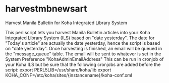 # harvestmbnewsart
Harvest Manila Bulletin for Koha Integrated Library System

This perl script lets you harvest Manila Bulletin articles into your Koha Integrated Library System (ILS) based on "date yesterday". The date for "Today's article" are actually
the date yesterday, hence the script is based on "date yesterday". Once harvesting is finished, an email will be queued in the "message_queue" table. The email will be sent to
whatever is set in the System Preference "KohaAdminEmailAddress"
This can be run in cronjob of your Koha ILS but be sure that the following cronjobs are added before the script:
export PERL5LIB=/usr/share/koha/lib
export KOHA_CONF=/etc/koha/sites/{instancename}/koha-conf.xml


